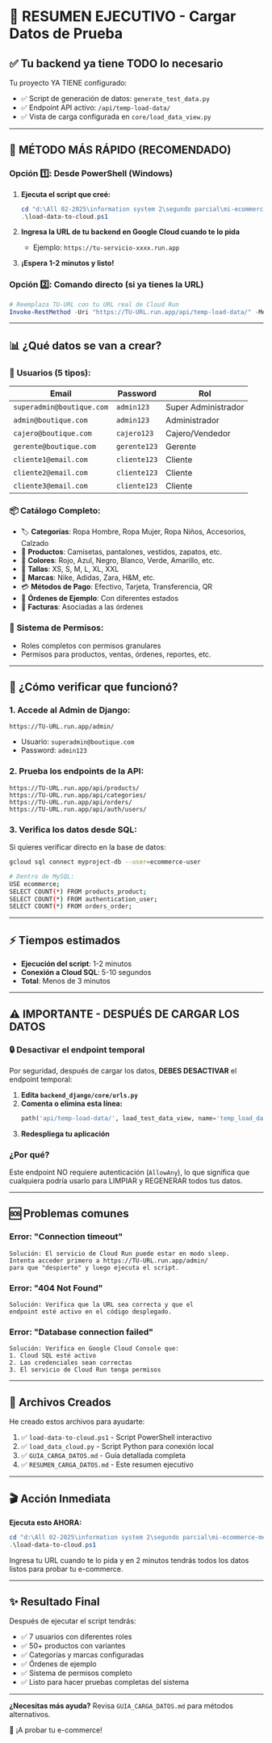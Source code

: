 # 🚀 RESUMEN EJECUTIVO - Cargar Datos de Prueba

## ✅ Tu backend ya tiene TODO lo necesario

Tu proyecto YA TIENE configurado:
- ✅ Script de generación de datos: `generate_test_data.py`
- ✅ Endpoint API activo: `/api/temp-load-data/`
- ✅ Vista de carga configurada en `core/load_data_view.py`

---

## 🎯 MÉTODO MÁS RÁPIDO (RECOMENDADO)

### Opción 1️⃣: Desde PowerShell (Windows)

1. **Ejecuta el script que creé:**
   ```powershell
   cd "d:\All 02-2025\information system 2\segundo parcial\mi-ecommerce-mejorado"
   .\load-data-to-cloud.ps1
   ```

2. **Ingresa la URL de tu backend en Google Cloud cuando te lo pida**
   - Ejemplo: `https://tu-servicio-xxxx.run.app`

3. **¡Espera 1-2 minutos y listo!**

### Opción 2️⃣: Comando directo (si ya tienes la URL)

```powershell
# Reemplaza TU-URL con tu URL real de Cloud Run
Invoke-RestMethod -Uri "https://TU-URL.run.app/api/temp-load-data/" -Method POST
```

---

## 📊 ¿Qué datos se van a crear?

### 👥 **Usuarios** (5 tipos):
| Email | Password | Rol |
|-------|----------|-----|
| `superadmin@boutique.com` | `admin123` | Super Administrador |
| `admin@boutique.com` | `admin123` | Administrador |
| `cajero@boutique.com` | `cajero123` | Cajero/Vendedor |
| `gerente@boutique.com` | `gerente123` | Gerente |
| `cliente1@email.com` | `cliente123` | Cliente |
| `cliente2@email.com` | `cliente123` | Cliente |
| `cliente3@email.com` | `cliente123` | Cliente |

### 📦 **Catálogo Completo**:
- 🏷️ **Categorías**: Ropa Hombre, Ropa Mujer, Ropa Niños, Accesorios, Calzado
- 👕 **Productos**: Camisetas, pantalones, vestidos, zapatos, etc.
- 🎨 **Colores**: Rojo, Azul, Negro, Blanco, Verde, Amarillo, etc.
- 📏 **Tallas**: XS, S, M, L, XL, XXL
- 🏢 **Marcas**: Nike, Adidas, Zara, H&M, etc.
- 💳 **Métodos de Pago**: Efectivo, Tarjeta, Transferencia, QR
- 🛒 **Órdenes de Ejemplo**: Con diferentes estados
- 📄 **Facturas**: Asociadas a las órdenes

### 🔐 **Sistema de Permisos**:
- Roles completos con permisos granulares
- Permisos para productos, ventas, órdenes, reportes, etc.

---

## 🧪 ¿Cómo verificar que funcionó?

### 1. **Accede al Admin de Django:**
```
https://TU-URL.run.app/admin/
```
- Usuario: `superadmin@boutique.com`
- Password: `admin123`

### 2. **Prueba los endpoints de la API:**
```
https://TU-URL.run.app/api/products/
https://TU-URL.run.app/api/categories/
https://TU-URL.run.app/api/orders/
https://TU-URL.run.app/api/auth/users/
```

### 3. **Verifica los datos desde SQL:**
Si quieres verificar directo en la base de datos:
```bash
gcloud sql connect myproject-db --user=ecommerce-user

# Dentro de MySQL:
USE ecommerce;
SELECT COUNT(*) FROM products_product;
SELECT COUNT(*) FROM authentication_user;
SELECT COUNT(*) FROM orders_order;
```

---

## ⚡ Tiempos estimados

- **Ejecución del script**: 1-2 minutos
- **Conexión a Cloud SQL**: 5-10 segundos
- **Total**: Menos de 3 minutos

---

## ⚠️ IMPORTANTE - DESPUÉS DE CARGAR LOS DATOS

### 🔒 Desactivar el endpoint temporal

Por seguridad, después de cargar los datos, **DEBES DESACTIVAR** el endpoint temporal:

1. **Edita `backend_django/core/urls.py`**
2. **Comenta o elimina esta línea:**
   ```python
   path('api/temp-load-data/', load_test_data_view, name='temp_load_data'),
   ```
3. **Redespliega tu aplicación**

### ¿Por qué?
Este endpoint NO requiere autenticación (`AllowAny`), lo que significa que cualquiera podría usarlo para LIMPIAR y REGENERAR todos tus datos.

---

## 🆘 Problemas comunes

### Error: "Connection timeout"
```
Solución: El servicio de Cloud Run puede estar en modo sleep.
Intenta acceder primero a https://TU-URL.run.app/admin/ 
para que "despierte" y luego ejecuta el script.
```

### Error: "404 Not Found"
```
Solución: Verifica que la URL sea correcta y que el 
endpoint esté activo en el código desplegado.
```

### Error: "Database connection failed"
```
Solución: Verifica en Google Cloud Console que:
1. Cloud SQL esté activo
2. Las credenciales sean correctas
3. El servicio de Cloud Run tenga permisos
```

---

## 📁 Archivos Creados

He creado estos archivos para ayudarte:

1. ✅ `load-data-to-cloud.ps1` - Script PowerShell interactivo
2. ✅ `load_data_cloud.py` - Script Python para conexión local
3. ✅ `GUIA_CARGA_DATOS.md` - Guía detallada completa
4. ✅ `RESUMEN_CARGA_DATOS.md` - Este resumen ejecutivo

---

## 🎬 Acción Inmediata

**Ejecuta esto AHORA:**

```powershell
cd "d:\All 02-2025\information system 2\segundo parcial\mi-ecommerce-mejorado"
.\load-data-to-cloud.ps1
```

Ingresa tu URL cuando te lo pida y en 2 minutos tendrás todos los datos listos para probar tu e-commerce.

---

## ✨ Resultado Final

Después de ejecutar el script tendrás:
- ✅ 7 usuarios con diferentes roles
- ✅ 50+ productos con variantes
- ✅ Categorías y marcas configuradas
- ✅ Órdenes de ejemplo
- ✅ Sistema de permisos completo
- ✅ Listo para hacer pruebas completas del sistema

---

**¿Necesitas más ayuda?** Revisa `GUIA_CARGA_DATOS.md` para métodos alternativos.

🚀 ¡A probar tu e-commerce!
